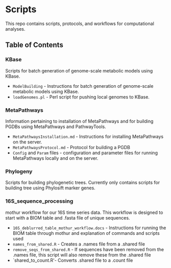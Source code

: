 # Scripts

This repo contains scripts, protocols, and workflows for computational analyses.

## Table of Contents

### KBase
Scripts for batch generation of genome-scale metabolic models using KBase.
* `ModelBuilding` - Instructions for batch generation of genome-scale metabolic models using KBase.
* `loadGenomes.pl` - Perl script for pushing local genomes to KBase.

### MetaPathways
Information pertaining to installation of MetaPathways and for building PGDBs using MetaPathways and PathwayTools.
* `MetaPathwaysInstallation.md` - Instructions for installing MetaPathways on the server.
* `MetaPathwaysProtocol.md` - Protocol for building a PGDB
* `Config` and `Param` files - configuration and parameter files for running MetaPathways locally and on the server.

### Phylogeny
Scripts for building phylogenetic trees. Currently only contains scripts for building tree using Phylosift marker genes.

### 16S_sequence_processing
mothur workflow for our 16S time series data. This workflow is designed to start with a BIOM table and .fasta file of unique sequences.
* `16S_deblurred_table_mothur_workflow.docs` - Instructions for running the BIOM table through mothur and explanation of commands and scripts used
* `names_from_shared.R` - Creates a .names file from a .shared file
* `remove_seqs_from_shared.R` - If sequences have been removed from the .names file, this script will also remove these from the .shared file
* `shared_to_count.R'- Converts .shared file to a .count file